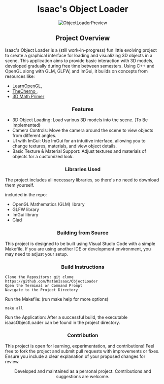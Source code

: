 # <div align="center">Isaac's Object Loader</div>
<div align="center"> <img src="https://github.com/MatanIsaac/IsaacObjectLoader/blob/main/BasicCubeScene.png" alt="ObjectLoaderPreview"> </div>

## <div align="center">Project Overview</div>

Isaac's Object Loader is a (still work-in-progress) fun little evolving project to create a graphical interface for loading and visualizing 3D objects in a scene. 
This application aims to provide basic interaction with 3D models, developed gradually during free time between semesters. 
Using C++ and OpenGL along with GLM, GLFW, and ImGui, it builds on concepts from resources like:

- [LearnOpenGL](LearnOpenGL.com), 
- [TheCherno ](https://www.youtube.com/@TheCherno),
- [3D Math Primer](https://gamemath.com/book/index.html)
    

### <div align="center">Features</div>

- 3D Object Loading: Load various 3D models into the scene. (To Be Implemented)
- Camera Controls: Move the camera around the scene to view objects from different angles.
- UI with ImGui: Use ImGui for an intuitive interface, allowing you to change textures, materials, and view object details.
- Basic Texture & Material Support: Adjust textures and materials of objects for a customized look.

### <div align="center">Libraries Used</div>

The project includes all necessary libraries, so there's no need to download them yourself.

included in the repo: 
- OpenGL Mathematics (GLM) library  
- GLFW library 
- ImGui library
- Glad 

### <div align="center">Building from Source</div>

This project is designed to be built using Visual Studio Code with a simple Makefile. 
If you are using another IDE or development environment, you may need to adjust your setup.

### <div align="center">Build Instructions</div>

    Clone the Repository: git clone https://github.com/MatanIsaac/ObjectLoader
    Open the Terminal or Command Prompt
    Navigate to the Project Directory
    
Run the Makefile: (run make help for more options)

    make all

Run the Application: After a successful build, the executable isaacObjectLoader can be found in the project directory.

### <div align="center">Contribution</div>

This project is open for learning, experimentation, and contributions! Feel free to fork the project and submit pull requests with improvements or fixes. Ensure you include a clear explanation of your proposed changes for review.
<div align="center"> Developed and maintained as a personal project. Contributions and suggestions are welcome. </div>
